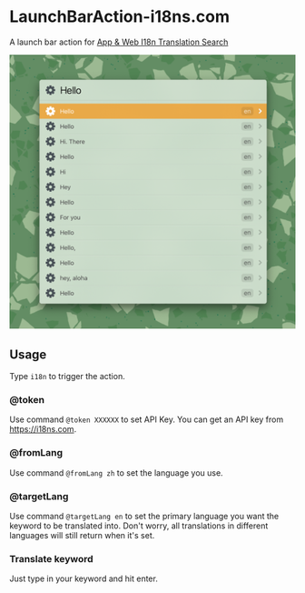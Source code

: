 # LaunchBarAction-i18ns.com

A launch bar action for [App & Web I18n Translation Search](https://i18ns.com)

![screenshot](screenshot.png)

## Usage

Type `i18n` to trigger the action.

### @token

Use command `@token XXXXXX` to set API Key. You can get an API key from https://i18ns.com.

### @fromLang

Use command `@fromLang zh` to set the language you use. 

### @targetLang

Use command `@targetLang en` to set the primary language you want the keyword to be translated into. Don't worry, all translations in different languages will still return when it's set.

### Translate keyword

Just type in your keyword and hit enter.
